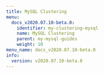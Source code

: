 ```yaml
---
title: MySQL Clustering
menu:
  docs_v2020.07.10-beta.0:
    identifier: my-clustering-mysql
    name: MySQL Clustering
    parent: my-mysql-guides
    weight: 10
menu_name: docs_v2020.07.10-beta.0
info:
  version: v2020.07.10-beta.0
---
```


